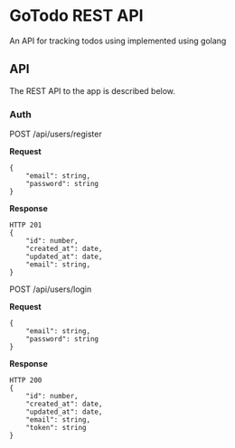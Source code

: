 # GoTodo REST API
An API for tracking todos using implemented using golang

## API
The REST API to the app is described below.

### Auth

POST /api/users/register

**Request**
```
{
    "email": string,
    "password": string
}
```
**Response**
```
HTTP 201
{
    "id": number,
    "created_at": date,
    "updated_at": date,
    "email": string,
}
```

POST /api/users/login

**Request**
```
{
    "email": string,
    "password": string
}
```
**Response**
```
HTTP 200
{
    "id": number,
    "created_at": date,
    "updated_at": date,
    "email": string,
    "token": string
}
```


